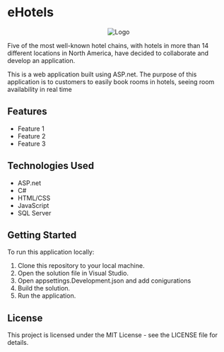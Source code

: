 <!DOCTYPE html>
<html>
<head>
  <meta charset="UTF-8">
</head>
<body>
  <h1>eHotels</h1>
  
  <p align="center">
  <img src="https://user-images.githubusercontent.com/96390957/223788947-801f2c13-d86d-4009-b1b5-0defa436147b.png?raw=true" alt="Logo"/>
</p>

  <p>Five of the most well-known hotel chains, with hotels in more than 14 different locations in North America, have decided to collaborate and develop an application.</p>
  <p>This is a web application built using ASP.net. The purpose of this application is to customers to easily book rooms in hotels, seeing room availability in real time</p>

  <h2>Features</h2>
  <ul>
    <li>Feature 1</li>
    <li>Feature 2</li>
    <li>Feature 3</li>
  </ul>

  <h2>Technologies Used</h2>
  <ul>
    <li>ASP.net</li>
    <li>C#</li>
    <li>HTML/CSS</li>
    <li>JavaScript</li>
    <li>SQL Server</li>
  </ul>

  <h2>Getting Started</h2>
  <p>To run this application locally:</p>
  <ol>
    <li>Clone this repository to your local machine.</li>
    <li>Open the solution file in Visual Studio.</li>
    <li>Open appsettings.Development.json and add conigurations</li>
    <li>Build the solution.</li>
    <li>Run the application.</li>
  </ol>

  <h2>License</h2>
  <p>This project is licensed under the MIT License - see the LICENSE file for details.</p>
</body>
</html>


